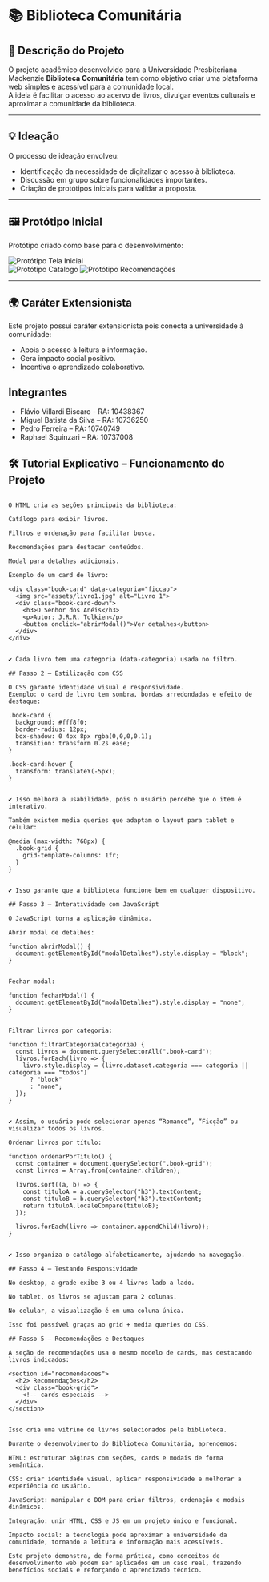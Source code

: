 # 📚 Biblioteca Comunitária  

## 📌 Descrição do Projeto  
O projeto acadêmico desenvolvido para a Universidade Presbiteriana Mackenzie **Biblioteca Comunitária** tem como objetivo criar uma plataforma web simples e acessível para a comunidade local.  
A ideia é facilitar o acesso ao acervo de livros, divulgar eventos culturais e aproximar a comunidade da biblioteca.  

---

## 💡 Ideação  
O processo de ideação envolveu:  
- Identificação da necessidade de digitalizar o acesso à biblioteca.  
- Discussão em grupo sobre funcionalidades importantes.  
- Criação de protótipos iniciais para validar a proposta.  

---

## 🖼️ Protótipo Inicial  
Protótipo criado como base para o desenvolvimento:  

![Protótipo Tela Inicial](assets/capa.jpeg)  
![Protótipo Catálogo](assets/catalogo.jpeg) 
![Protótipo Recomendações](assets/recomendacoes.jpeg)


---

## 🌍 Caráter Extensionista  
Este projeto possui caráter extensionista pois conecta a universidade à comunidade:  
- Apoia o acesso à leitura e informação.  
- Gera impacto social positivo.  
- Incentiva o aprendizado colaborativo. 


## Integrantes

- Flávio Villardi Biscaro - RA: 10438367
- Miguel Batista da Silva – RA: 10736250
- Pedro Ferreira – RA: 10740749
- Raphael Squinzari – RA: 10737008

## 🛠️ Tutorial Explicativo – Funcionamento do Projeto

```Passo 1 – Estruturação da Página com HTML

O HTML cria as seções principais da biblioteca:

Catálogo para exibir livros.

Filtros e ordenação para facilitar busca.

Recomendações para destacar conteúdos.

Modal para detalhes adicionais.

Exemplo de um card de livro:

<div class="book-card" data-categoria="ficcao">
  <img src="assets/livro1.jpg" alt="Livro 1">
  <div class="book-card-down">
    <h3>O Senhor dos Anéis</h3>
    <p>Autor: J.R.R. Tolkien</p>
    <button onclick="abrirModal()">Ver detalhes</button>
  </div>
</div>


✔️ Cada livro tem uma categoria (data-categoria) usada no filtro.

## Passo 2 – Estilização com CSS

O CSS garante identidade visual e responsividade.
Exemplo: o card de livro tem sombra, bordas arredondadas e efeito de destaque:

.book-card {
  background: #fff8f0;
  border-radius: 12px;
  box-shadow: 0 4px 8px rgba(0,0,0,0.1);
  transition: transform 0.2s ease;
}

.book-card:hover {
  transform: translateY(-5px);
}


✔️ Isso melhora a usabilidade, pois o usuário percebe que o item é interativo.

Também existem media queries que adaptam o layout para tablet e celular:

@media (max-width: 768px) {
  .book-grid {
    grid-template-columns: 1fr;
  }
}


✔️ Isso garante que a biblioteca funcione bem em qualquer dispositivo.

## Passo 3 – Interatividade com JavaScript

O JavaScript torna a aplicação dinâmica.

Abrir modal de detalhes:

function abrirModal() {
  document.getElementById("modalDetalhes").style.display = "block";
}


Fechar modal:

function fecharModal() {
  document.getElementById("modalDetalhes").style.display = "none";
}


Filtrar livros por categoria:

function filtrarCategoria(categoria) {
  const livros = document.querySelectorAll(".book-card");
  livros.forEach(livro => {
    livro.style.display = (livro.dataset.categoria === categoria || categoria === "todos") 
      ? "block" 
      : "none";
  });
}


✔️ Assim, o usuário pode selecionar apenas “Romance”, “Ficção” ou visualizar todos os livros.

Ordenar livros por título:

function ordenarPorTitulo() {
  const container = document.querySelector(".book-grid");
  const livros = Array.from(container.children);

  livros.sort((a, b) => {
    const tituloA = a.querySelector("h3").textContent;
    const tituloB = b.querySelector("h3").textContent;
    return tituloA.localeCompare(tituloB);
  });

  livros.forEach(livro => container.appendChild(livro));
}


✔️ Isso organiza o catálogo alfabeticamente, ajudando na navegação.

## Passo 4 – Testando Responsividade

No desktop, a grade exibe 3 ou 4 livros lado a lado.

No tablet, os livros se ajustam para 2 colunas.

No celular, a visualização é em uma coluna única.

Isso foi possível graças ao grid + media queries do CSS.

## Passo 5 – Recomendações e Destaques

A seção de recomendações usa o mesmo modelo de cards, mas destacando livros indicados:

<section id="recomendacoes">
  <h2> Recomendações</h2>
  <div class="book-grid">
    <!-- cards especiais -->
  </div>
</section>


Isso cria uma vitrine de livros selecionados pela biblioteca.

Durante o desenvolvimento do Biblioteca Comunitária, aprendemos:

HTML: estruturar páginas com seções, cards e modais de forma semântica.

CSS: criar identidade visual, aplicar responsividade e melhorar a experiência do usuário.

JavaScript: manipular o DOM para criar filtros, ordenação e modais dinâmicos.

Integração: unir HTML, CSS e JS em um projeto único e funcional.

Impacto social: a tecnologia pode aproximar a universidade da comunidade, tornando a leitura e informação mais acessíveis.

Este projeto demonstra, de forma prática, como conceitos de desenvolvimento web podem ser aplicados em um caso real, trazendo benefícios sociais e reforçando o aprendizado técnico.
